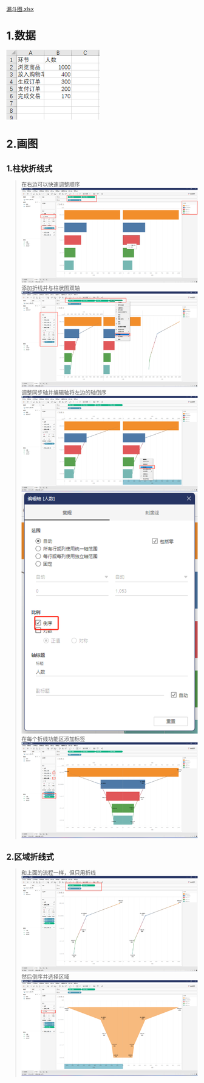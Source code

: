 [漏斗图.xlsx](https://github.com/lanchuangdexingjian/Blog-libray/raw/main/Loudou/%E6%BC%8F%E6%96%97%E5%9B%BE.xlsx)
# 1.数据
![image.png](https://raw.githubusercontent.com/lanchuangdexingjian/Blog-libray/main/Loudou/images/1.png)
# 2.画图
## 1.柱状折线式
> 在右边可以快速调整顺序
![image.png](https://raw.githubusercontent.com/lanchuangdexingjian/Blog-libray/main/Loudou/images/2.png)
> 添加折线并与柱状图双轴
![image.png](https://raw.githubusercontent.com/lanchuangdexingjian/Blog-libray/main/Loudou/images/3.png)
> 调整同步轴并编辑轴将左边的轴倒序
![image.png](https://raw.githubusercontent.com/lanchuangdexingjian/Blog-libray/main/Loudou/images/4.png)![image.png](https://raw.githubusercontent.com/lanchuangdexingjian/Blog-libray/main/Loudou/images/5.png)
> 在每个折线功能区添加标签
![image.png](https://raw.githubusercontent.com/lanchuangdexingjian/Blog-libray/main/Loudou/images/6.png)
## 2.区域折线式
> 和上面的流程一样，但只用折线
![image.png](https://raw.githubusercontent.com/lanchuangdexingjian/Blog-libray/main/Loudou/images/7.png)
> 然后倒序并选择区域
![image.png](https://raw.githubusercontent.com/lanchuangdexingjian/Blog-libray/main/Loudou/images/8.png)
